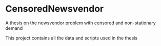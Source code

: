 # CensoredNewsvendor
A thesis on the newsvendor problem with censored and non-stationary demand

This project contains all the data and scripts used in the thesis
